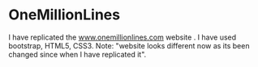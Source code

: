 # OneMillionLines
I have replicated the www.onemillionlines.com website . I have used bootstrap, HTML5, CSS3. 
Note: "website looks different now as its been changed since when I have replicated it".
